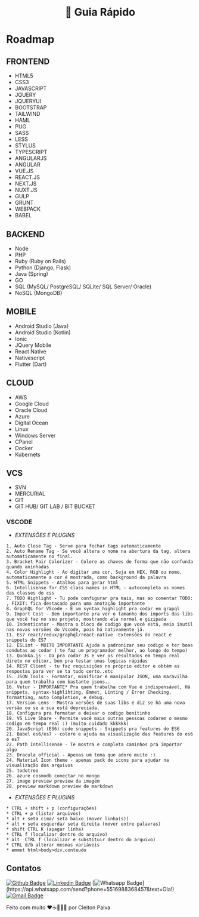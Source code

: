 <h1 align="center"> 🚀 Guia Rápido </h1>

# Roadmap

## FRONTEND
- HTML5
- CSS3
- JAVASCRIPT
- JQUERY
- JQUERYUI
- BOOTSTRAP
- TAILWIND
- HAML
- PUG
- SASS
- LESS
- STYLUS
- TYPESCRIPT
- ANGULARJS
- ANGULAR
- VUE.JS
- REACT.JS
- NEXT.JS
- NUXT.JS
- GULP
- GRUNT
- WEBPACK
- BABEL

## BACKEND
- Node
- PHP
- Ruby (Ruby on Rails)
- Python (Django, Flask)
- Java (Spring)
- GO 
- SQL (MySQL/ PostgreSQL/ SQLite/ SQL Server/ Oracle) 
- NoSQL (MongoDB)

## MOBILE
- Android Studio (Java)
- Android Studio (Kotlin)
- Ionic
- JQuery Mobile
- React Native
- Nativescript
- Flutter (Dart)

## CLOUD
- AWS
- Google Cloud
- Oracle Cloud
- Azure
- Digital Ocean
- Linux
- Windows Server
- CPanel
- Docker
- Kubernets

## VCS
- SVN
- MERCURIAL
- GIT
- GIT HUB/ GIT LAB / BIT BUCKET


### VSCODE

* *EXTENSÕES E PLUGINS*
~~~
1. Auto Close Tag - Serve para fechar tags automaticamente
2. Auto Rename Tag - Se você altera o nome na abertura da tag, altera automaticamente no final.
3. Bracket Pair Colorizer - Colore as chaves de forma que não confunda quando aninhadas
4. Color Highlight - Ao digitar uma cor, Seja em HEX, RGB ou nome, automaticamente a cor é mostrada, como background da palavra
5. HTML Snippets - Atalhos para gerar html
6. Intellisense for CSS class names in HTML - autocompleta os nomes das classes do css
7. TODO Highlight - Tu pode configurar pra mais, mas ao comentar TODO: , FIXIT: fica destacado para uma anotação importante
8. GraphQL for VScode - É um syntax highlight pra codar em grapql
9. Import Cost - Bem importante pra ver o tamanho dos imports das libs que você faz no seu projeto, mostrando ela normal e gizipada
10. Indenticator - Mostra o bloco de codigo que você está, meio inutil nas novas versões do Vscode, pois há nativamente já.
11. Es7 react/redux/graphql/react-native -Extensões do react e snippets do ES7
12. ESLint - MUITO IMPORTANTE Ajuda a padronizar seu codigo e ter boas condutas ao codar ( te faz um programador melhor, ao longo do tempo)
13. Quokka.js - Da pra codar Js e ver os resultados em tempo real direto no editor, bom pra testar umas logicas rápidas
14. REST Client - tu faz requisições no próprio editor e obtém as respostas para ver se ta tudo certo..etc
15. JSON Tools - Formatar, minificar e manipular JSON, uma maravilha para quem trabalha com bastante jsons..
16. Vetur - IMPORTANTE* Pra quem trabalha com Vue é indispensável, Há snippets, syntax-highlihting, Emmet, Linting / Error Checking, formatting, auto Completion, e debug.
17. Version Lens - Mostra versões de suas libs e diz se há uma nova versão ou se a sua está depreciada.
18. Configura pra formatar e deixar o codigo bonitinho
19. VS Live Share - Permite você mais outras pessoas codarem o mesmo codigo em tempo real :) (muito cuidado kkkkkk)
20. JavaScript (ES6) code snippets - Snippets pra features do ES6
21. Babel es6/es7 - colore e ajuda na visualização das features do es6 e es7
22. Path Intellisense - Te mostra e completa caminhos pra importar algo
23. Dracula official - Apenas um tema que adoro muito :)
24. Material Icon theme - apenas pack de icons para ajudar na visualização dos arquivos
25. todotree
26. azure cosmodb conectar no mongo
27. image preview preview da imagem
28. preview markdown preview de markdown
~~~

* *EXTENSÕES E PLUGINS*
~~~
* CTRL + shift + p (configurações)
* CTRL + p (listar arquivos)
* alt + seta cima/ seta baixo (mover linha(s))
* alt + seta esquerda/ seta direita (mover entre palavras)
* shift CTRL K (apagar linha)
* CTRL f (localizar dentro do arquivo)
* alt  CTRL f (localizar e substituir dentro do arquivo)
* CTRL d/b alterar mesmas variáveis
* emmet html>body>div.conteudo
~~~


## Contatos

[![Github Badge](https://img.shields.io/badge/-Github-000?style=flat-square&logo=Github&logoColor=white&link=https://github.com/cleibp)](https://github.com/cleibp)
[![Linkedin Badge](https://img.shields.io/badge/-LinkedIn-blue?style=flat-square&logo=Linkedin&logoColor=white&link=https://www.linkedin.com/in/cleitonpaiva/)](https://www.linkedin.com/in/cleitonpaiva/)
[![Whatsapp Badge](https://img.shields.io/badge/-Whatsapp-4CA143?style=flat-square&labelColor=4CA143&logo=whatsapp&logoColor=white&link=https://api.whatsapp.com/send?phone=5516988368457&text=Ola!)](https://api.whatsapp.com/send?phone=5516988368457&text=Ola!)
[![Gmail Badge](https://img.shields.io/badge/-Gmail-c14438?style=flat-square&logo=Gmail&logoColor=white&link=mailto:cleibp@gmail.com)](mailto:cleibp@gmail.com)

Feito com muito ❤️☕👨🏻‍💻 por Cleiton Paiva
